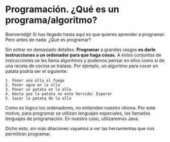 # Programación. ¿Qué es un programa/algoritmo?

Bienvenid@! Si has llegado hasta aquí es que quieres aprender a programar. Pero antes de nada: ¿Qué es programar?

Sin entrar en demasiado detalles. **Programar** a grandes rasgos **es darle instrucciones a un ordenador para que haga cosas**. A estos conjuntos de instrucciones se les llama algoritmos y podemos pensar en ellos como si de una receta de cocina se tratase. Por ejemplo, un algoritmo para cocer un patata podría ser el siguiente:

    1. Poner una olla al fuego
    2. Poner agua en la olla
    3. Poner un patata en la olla
    4. Hasta que la patata no este hervida: Esperar
    5. Sacar la patatq de la olla

Como es lógico los ordenadores, no entienden nuestro idioma. Por este motivo, para programar se utilizan lenguajes especiales, los llamados lenguajes de programación. En nuestro caso, utilizaremos Java.

Dicho esto, sin más dilaciones vayamos a ver las herramientas que nos permitirán programar.

